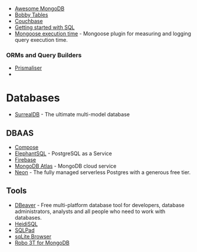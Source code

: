 
- [Awesome MongoDB](https://github.com/ramnes/awesome-mongodb)
- [Bobby Tables](http://www.bobby-tables.com/)
- [Couchbase](https://www.couchbase.com/)
- [Getting started with SQL](https://www.sqlshack.com/getting-started-with-sql-programming/)
- [Mongoose execution time](https://github.com/sabljakovich/mongoose-execution-time) - Mongoose plugin for measuring and logging query execution time.


### ORMs and Query Builders


- [Prismaliser](https://prismaliser.app/)
- 

# Databases

- [SurrealDB](https://surrealdb.com/) - The ultimate multi-model database


## DBAAS

- [Compose](https://www.compose.com/)
- [ElephantSQL](https://www.elephantsql.com/) - PostgreSQL as a Service
- [Firebase](https://firebase.google.com/)
- [MongoDB Atlas](https://www.mongodb.com/cloud/atlas) - MongoDB cloud service
- [Neon](https://neon.tech/) - The fully managed serverless Postgres with a generous free tier.

## Tools

- [DBeaver](https://dbeaver.io/) - Free multi-platform database tool for developers, database administrators, analysts and all people who need to work with databases.
- [HeidiSQL](https://www.heidisql.com/)
- [SQLPad](http://rickbergfalk.github.io/sqlpad/)
- [sqLite Browser](http://sqlitebrowser.org/)
- [Robo 3T for MongoDB](https://robomongo.org/)

